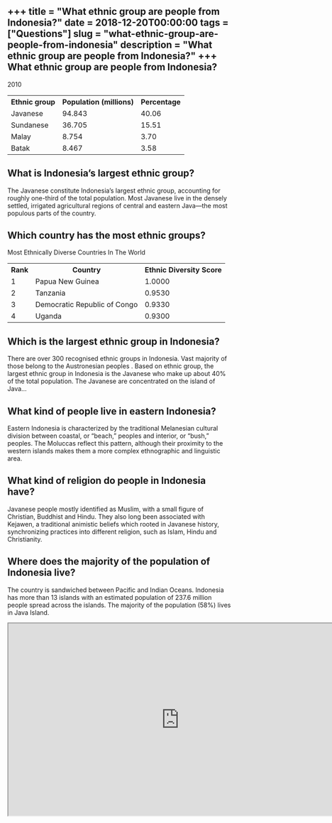 +++
title = "What ethnic group are people from Indonesia?"
date = 2018-12-20T00:00:00
tags = ["Questions"]
slug = "what-ethnic-group-are-people-from-indonesia"
description = "What ethnic group are people from Indonesia?"
+++
What ethnic group are people from Indonesia?
--------------------------------------------

2010

<table><tr><th>Ethnic group</th><th>Population (millions)</th><th>Percentage</th></tr><tr><td>Javanese</td><td>94.843</td><td>40.06</td></tr><tr><td>Sundanese</td><td>36.705</td><td>15.51</td></tr><tr><td>Malay</td><td>8.754</td><td>3.70</td></tr><tr><td>Batak</td><td>8.467</td><td>3.58</td></tr></table>

What is Indonesia’s largest ethnic group?
-----------------------------------------

The Javanese constitute Indonesia’s largest ethnic group, accounting for roughly one-third of the total population. Most Javanese live in the densely settled, irrigated agricultural regions of central and eastern Java—the most populous parts of the country.

Which country has the most ethnic groups?
-----------------------------------------

Most Ethnically Diverse Countries In The World

<table><tr><th>Rank</th><th>﻿Country</th><th>Ethnic Diversity Score</th></tr><tr><td>1</td><td>Papua New Guinea</td><td>1.0000</td></tr><tr><td>2</td><td>Tanzania</td><td>0.9530</td></tr><tr><td>3</td><td>Democratic Republic of Congo</td><td>0.9330</td></tr><tr><td>4</td><td>Uganda</td><td>0.9300</td></tr></table>

Which is the largest ethnic group in Indonesia?
-----------------------------------------------

There are over 300 recognised ethnic groups in Indonesia. Vast majority of those belong to the Austronesian peoples . Based on ethnic group, the largest ethnic group in Indonesia is the Javanese who make up about 40% of the total population. The Javanese are concentrated on the island of Java…

What kind of people live in eastern Indonesia?
----------------------------------------------

Eastern Indonesia is characterized by the traditional Melanesian cultural division between coastal, or “beach,” peoples and interior, or “bush,” peoples. The Moluccas reflect this pattern, although their proximity to the western islands makes them a more complex ethnographic and linguistic area.

What kind of religion do people in Indonesia have?
--------------------------------------------------

Javanese people mostly identified as Muslim, with a small figure of Christian, Buddhist and Hindu. They also long been associated with Kejawen, a traditional animistic beliefs which rooted in Javanese history, synchronizing practices into different religion, such as Islam, Hindu and Christianity.

Where does the majority of the population of Indonesia live?
------------------------------------------------------------

The country is sandwiched between Pacific and Indian Oceans. Indonesia has more than 13 islands with an estimated population of 237.6 million people spread across the islands. The majority of the population (58%) lives in Java Island.

<iframe allow="accelerometer; autoplay; clipboard-write; encrypted-media; gyroscope; picture-in-picture" allowfullscreen="" class="__youtube_prefs__  epyt-is-override  no-lazyload" data-no-lazy="1" data-origheight="433" data-origwidth="770" data-skipgform_ajax_framebjll="" height="433" id="_ytid_75192" loading="lazy" src="https://www.youtube.com/embed/TXNh9LjFbXc?enablejsapi=1&autoplay=0&cc_load_policy=0&cc_lang_pref=&iv_load_policy=1&loop=0&modestbranding=0&rel=1&fs=1&playsinline=0&autohide=2&theme=dark&color=red&controls=1&" title="YouTube player" width="770"></iframe>